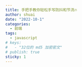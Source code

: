```yaml
---
title: 手把手教你轻松手写防抖和节流🔥
author: shuai
date: "2022-10-1"
categories:
  - 前端
tags:
  - javascript
# keys:
#   - "32位的 md5 加密密文"
# publish: true
sticky: 1
---
```


